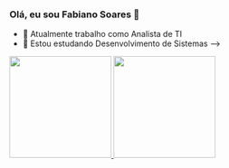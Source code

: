 ### Olá, eu sou Fabiano Soares 👋


- 🔭 Atualmente trabalho como Analista de TI
- 🌱 Estou estudando Desenvolvimento de Sistemas 
-->

<div>
  <a href="https://github.com/fabianofsoares">
  <img height="180em" src="https://github-readme-stats.vercel.app/api?username=fabianofsoares&show_icons=true&theme=dark&include_all_commits=true&count_private=true"/>
  <img height="180em" src="https://github-readme-stats.vercel.app/api/top-langs/?username=fabianofsoares&layout=compact&langs_count=16&theme=dark"/>
</div>

##
